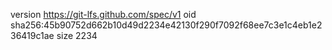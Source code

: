 version https://git-lfs.github.com/spec/v1
oid sha256:45b90752d662b10d49d2234e42130f290f7092f68ee7c3e1c4eb1e236419c1ae
size 2234
